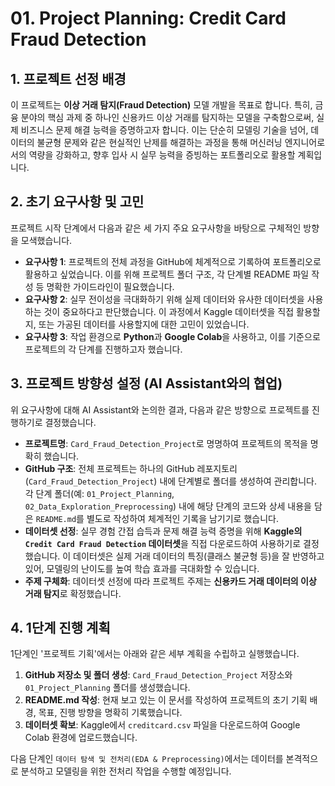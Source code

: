 # 01. Project Planning: Credit Card Fraud Detection

## 1. 프로젝트 선정 배경
이 프로젝트는 **이상 거래 탐지(Fraud Detection)** 모델 개발을 목표로 합니다. 특히, 금융 분야의 핵심 과제 중 하나인 신용카드 이상 거래를 탐지하는 모델을 구축함으로써, 실제 비즈니스 문제 해결 능력을 증명하고자 합니다. 이는 단순히 모델링 기술을 넘어, 데이터의 불균형 문제와 같은 현실적인 난제를 해결하는 과정을 통해 머신러닝 엔지니어로서의 역량을 강화하고, 향후 입사 시 실무 능력을 증빙하는 포트폴리오로 활용할 계획입니다.

## 2. 초기 요구사항 및 고민
프로젝트 시작 단계에서 다음과 같은 세 가지 주요 요구사항을 바탕으로 구체적인 방향을 모색했습니다.

* **요구사항 1**: 프로젝트의 전체 과정을 GitHub에 체계적으로 기록하여 포트폴리오로 활용하고 싶었습니다. 이를 위해 프로젝트 폴더 구조, 각 단계별 README 파일 작성 등 명확한 가이드라인이 필요했습니다.
* **요구사항 2**: 실무 전이성을 극대화하기 위해 실제 데이터와 유사한 데이터셋을 사용하는 것이 중요하다고 판단했습니다. 이 과정에서 Kaggle 데이터셋을 직접 활용할지, 또는 가공된 데이터를 사용할지에 대한 고민이 있었습니다.
* **요구사항 3**: 작업 환경으로 **Python**과 **Google Colab**을 사용하고, 이를 기준으로 프로젝트의 각 단계를 진행하고자 했습니다.

## 3. 프로젝트 방향성 설정 (AI Assistant와의 협업)
위 요구사항에 대해 AI Assistant와 논의한 결과, 다음과 같은 방향으로 프로젝트를 진행하기로 결정했습니다.

* **프로젝트명**: `Card_Fraud_Detection_Project`로 명명하여 프로젝트의 목적을 명확히 했습니다.
* **GitHub 구조**: 전체 프로젝트는 하나의 GitHub 레포지토리(`Card_Fraud_Detection_Project`) 내에 단계별로 폴더를 생성하여 관리합니다. 각 단계 폴더(예: `01_Project_Planning`, `02_Data_Exploration_Preprocessing`) 내에 해당 단계의 코드와 상세 내용을 담은 `README.md`를 별도로 작성하여 체계적인 기록을 남기기로 했습니다.
* **데이터셋 선정**: 실무 경험 간접 습득과 문제 해결 능력 증명을 위해 **Kaggle의 `Credit Card Fraud Detection` 데이터셋**을 직접 다운로드하여 사용하기로 결정했습니다. 이 데이터셋은 실제 거래 데이터의 특징(클래스 불균형 등)을 잘 반영하고 있어, 모델링의 난이도를 높여 학습 효과를 극대화할 수 있습니다.
* **주제 구체화**: 데이터셋 선정에 따라 프로젝트 주제는 **신용카드 거래 데이터의 이상 거래 탐지**로 확정했습니다.

## 4. 1단계 진행 계획
1단계인 '프로젝트 기획'에서는 아래와 같은 세부 계획을 수립하고 실행했습니다.

1.  **GitHub 저장소 및 폴더 생성**: `Card_Fraud_Detection_Project` 저장소와 `01_Project_Planning` 폴더를 생성했습니다.
2.  **README.md 작성**: 현재 보고 있는 이 문서를 작성하여 프로젝트의 초기 기획 배경, 목표, 진행 방향을 명확히 기록했습니다.
3.  **데이터셋 확보**: Kaggle에서 `creditcard.csv` 파일을 다운로드하여 Google Colab 환경에 업로드했습니다.

다음 단계인 `데이터 탐색 및 전처리(EDA & Preprocessing)`에서는 데이터를 본격적으로 분석하고 모델링을 위한 전처리 작업을 수행할 예정입니다.
